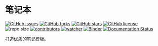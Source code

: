 # 笔记本

[![GitHub issues](https://img.shields.io/github/issues/xinetzone/note-demo)](https://github.com/xinetzone/note-demo/issues) [![GitHub forks](https://img.shields.io/github/forks/xinetzone/note-demo)](https://github.com/xinetzone/note-demo/network) [![GitHub stars](https://img.shields.io/github/stars/xinetzone/note-demo)](https://github.com/xinetzone/note-demo/stargazers) [![GitHub license](https://img.shields.io/github/license/xinetzone/note-demo)](https://github.com/xinetzone/note-demo/blob/main/LICENSE) ![repo size](https://img.shields.io/github/repo-size/xinetzone/note-demo.svg) [![contributors](https://img.shields.io/github/contributors/xinetzone/note-demo.svg)](https://github.com/xinetzone/note-demo/graphs/contributors) [![watcher](https://img.shields.io/github/watchers/xinetzone/note-demo.svg)](https://github.com/xinetzone/note-demo/watchers) [![Binder](https://mybinder.org/badge_logo.svg)](https://mybinder.org/v2/gh/xinetzone/note-demo/main) [![Documentation Status](https://readthedocs.org/projects/note-demo/badge/?version=latest)](https://note-demo.readthedocs.io/zh/latest/?badge=latest)

打造优质的笔记模板。